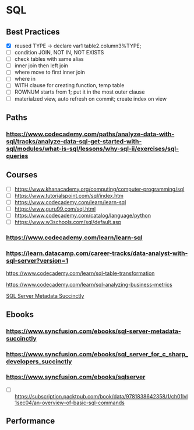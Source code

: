 # SQL
## Best Practices
- [x] reused TYPE -> declare var1 table2.column3%TYPE;
- [ ] condition JOIN, NOT IN, NOT EXISTS
- [ ] check tables with same alias
- [ ] inner join then left join
- [ ] where move to first inner join
- [ ] where in 
- [ ] WITH clause for creating function, temp table
- [ ] ROWNUM starts from 1; put it in the most outer clause
- [ ] materialzed view, auto refresh on commit; create index on view
## Paths
### https://www.codecademy.com/paths/analyze-data-with-sql/tracks/analyze-data-sql-get-started-with-sql/modules/what-is-sql/lessons/why-sql-ii/exercises/sql-queries
## Courses
- [ ] https://www.khanacademy.org/computing/computer-programming/sql
- [ ] https://www.tutorialspoint.com/sql/index.htm
- [ ] https://www.codecademy.com/learn/learn-sql
- [ ] https://www.guru99.com/sql.html
- [ ] https://www.codecademy.com/catalog/language/python
- [ ] https://www.w3schools.com/sql/default.asp
### https://www.codecademy.com/learn/learn-sql
### https://learn.datacamp.com/career-tracks/data-analyst-with-sql-server?version=1
https://www.codecademy.com/learn/sql-table-transformation

https://www.codecademy.com/learn/sql-analyzing-business-metrics

[SQL Server Metadata Succinctly](http://ebooks.syncfusion.com/downloads/sql-server-metadata-succinctly/sql-server-metadata-succinctly.pdf?AWSAccessKeyId=AKIAWH6GYCX36VNGPCWG&Expires=1575433544&Signature=l2BuZo54A%2BWxgT%2BQp1nXZvIW%2FXQ%3D)
## Ebooks
### https://www.syncfusion.com/ebooks/sql-server-metadata-succinctly
### https://www.syncfusion.com/ebooks/sql_server_for_c_sharp_developers_succinctly
### https://www.syncfusion.com/ebooks/sqlserver
- [ ] https://subscription.packtpub.com/book/data/9781838642358/1/ch01lvl1sec04/an-overview-of-basic-sql-commands
## Performance
